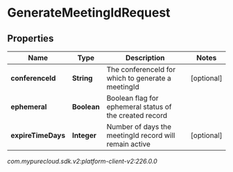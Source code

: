 # GenerateMeetingIdRequest


## Properties

| Name | Type | Description | Notes |
| ------------ | ------------- | ------------- | ------------- |
| **conferenceId** | **String** | The conferenceId for which to generate a meetingId |  [optional] |
| **ephemeral** | **Boolean** | Boolean flag for ephemeral status of the created record |  |
| **expireTimeDays** | **Integer** | Number of days the meetingId record will remain active |  [optional] |




_com.mypurecloud.sdk.v2:platform-client-v2:226.0.0_
